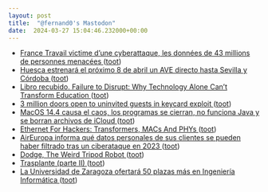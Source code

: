 ```yaml
---
layout: post
title:  "@fernand0's Mastodon"
date:  2024-03-27 15:04:46.232000+00:00
---
```

*  [France Travail victime d’une cyberattaque, les données de 43 millions de personnes menacées ](https://www.lemonde.fr/pixels/article/2024/03/13/france-travail-victime-d-une-cyberattaque-les-donnees-de-43-millions-de-personnes-menacees_6221831_4408996.htm) ([toot](https://mastodon.social/@fernand0/112168264415693644))
*  [Huesca estrenará el próximo 8 de abril un AVE directo hasta Sevilla y Córdoba ](https://www.elperiodicodearagon.com/aragon/aragon-huesca/2024/03/21/huesca-estrenara-proximo-abril-ave-directo-sevilla-cordoba-99803046.htm) ([toot](https://mastodon.social/@fernand0/112167670516816395))
*  [Libro recubido. Failure to Disrupt: Why Technology Alone Can’t Transform Education ](https://fotografiasenmovimiento.wordpress.com/2024/03/27/libro-recubido-failure-to-disrupt-why-technology-alone-cant-transform-education) ([toot](https://mastodon.social/@fernand0/112167587855322850))
*  [3 million doors open to uninvited guests in keycard exploit ](https://www.theregister.com/2024/03/22/tap_and_go_straight_to) ([toot](https://mastodon.social/@fernand0/112167421051660324))
*  [MacOS 14.4 causa el caos, los programas se cierran, no funciona Java y se borran archivos de iCloud ](https://blog.elhacker.net/2024/03/macos-14-4actualizacion-no-funciona-java-problemas.htm) ([toot](https://mastodon.social/@fernand0/112167183896400716))
*  [Ethernet For Hackers: Transformers, MACs And PHYs ](https://hackaday.com/2024/03/07/ethernet-for-hackers-transformers-macs-and-phys) ([toot](https://mastodon.social/@fernand0/112166928852723681))
*  [AirEuropa informa qué datos personales de sus clientes se pueden haber filtrado tras un ciberataque en 2023 ](https://www.genbeta.com/actualidad/aireuropa-informa-que-datos-personales-sus-clientes-se-pueden-haber-filtrado-ciberataque-202) ([toot](https://mastodon.social/@fernand0/112165289961104844))
*  [Dodge, The Weird Tripod Robot ](https://hackaday.com/2024/03/25/dodge-the-weird-tripod-robot) ([toot](https://mastodon.social/@fernand0/112163417867419749))
*  [Trasplante (parte II) ](https://avecesunafoto.wordpress.com/2024/03/26/trasplante-parte-ii) ([toot](https://mastodon.social/@fernand0/112163322523054895))
*  [La Universidad de Zaragoza ofertará 50 plazas más en Ingeniería Informática  ](https://www.eleconomista.es/empleo/noticias/12735066/03/24/la-universidad-de-zaragoza-ofertara-50-plazas-mas-en-ingenieria-informatica-.html) ([toot](https://mastodon.social/@fernand0/112163209514073013))
